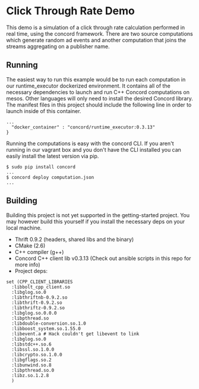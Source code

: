 # Click Through Rate Demo

This demo is a simulation of a click through rate calculation performed in
real time, using the concord framework. There are two source computations
which generate random ad events and another computation that joins the streams
aggregating on a publisher name.

## Running

The easiest way to run this example would be to run each computation in
our runtime_executor dockerized environment. It contains all of the necessary
dependencies to launch and run C++ Concord computations on mesos. Other
languages will only need to install the desired Concord library. The manifest
files in this project should include the following line in order to launch
inside of this container.

```
...
  "docker_container" : "concord/runtime_executor:0.3.13"
}
```

Running the computations is easy with the concord CLI. If you aren't running
in our vagrant box and you don't have the CLI installed you can easily install
the latest version via pip.

```
$ sudo pip install concord
...
$ concord deploy computation.json
...
```

## Building

Building this project is not yet supported in the getting-started project. You may
however build this yourself if you install the necessary deps on your local machine.

- Thrift 0.9.2 (headers, shared libs and the binary)
- CMake (2.6)
- C++ compiler (g++)
- Concord C++ client lib v0.3.13 (Check out ansible scripts in this repo for more info)
- Project deps:

```
set (CPP_CLIENT_LIBRARIES
  :libbolt_cpp_client.so
  :libglog.so.0
  :libthriftnb-0.9.2.so
  :libthrift-0.9.2.so
  :libthriftz-0.9.2.so
  :libglog.so.0.0.0
  :libpthread.so
  :libdouble-conversion.so.1.0
  :libboost_system.so.1.55.0
  :libevent.a # Hack couldn't get libevent to link
  :libglog.so.0
  :libstdc++.so.6
  :libssl.so.1.0.0
  :libcrypto.so.1.0.0
  :libgflags.so.2
  :libunwind.so.8
  :libpthread.so.0
  :libz.so.1.2.8
  )
```
